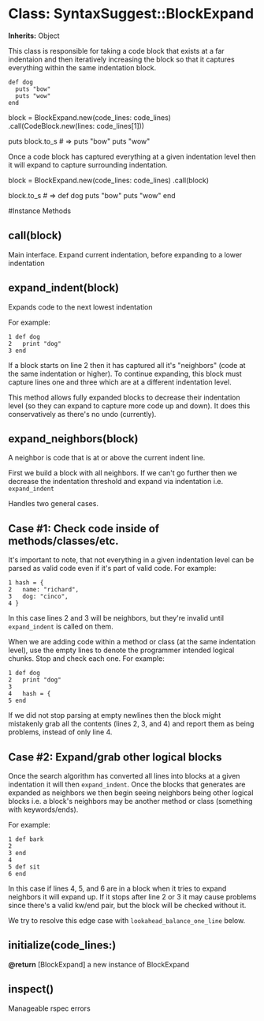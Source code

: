# Class: SyntaxSuggest::BlockExpand
**Inherits:** Object
    

This class is responsible for taking a code block that exists at a far
indentaion and then iteratively increasing the block so that it captures
everything within the same indentation block.

    def dog
      puts "bow"
      puts "wow"
    end

block = BlockExpand.new(code_lines: code_lines)
    .call(CodeBlock.new(lines: code_lines[1]))

puts block.to_s # => puts "bow"
    puts "wow"

Once a code block has captured everything at a given indentation level then it
will expand to capture surrounding indentation.

block = BlockExpand.new(code_lines: code_lines)
    .call(block)

block.to_s # => def dog
      puts "bow"
      puts "wow"
    end



#Instance Methods
## call(block) [](#method-i-call)
Main interface. Expand current indentation, before expanding to a lower
indentation

## expand_indent(block) [](#method-i-expand_indent)
Expands code to the next lowest indentation

For example:

    1 def dog
    2   print "dog"
    3 end

If a block starts on line 2 then it has captured all it's "neighbors" (code at
the same indentation or higher). To continue expanding, this block must
capture lines one and three which are at a different indentation level.

This method allows fully expanded blocks to decrease their indentation level
(so they can expand to capture more code up and down). It does this
conservatively as there's no undo (currently).

## expand_neighbors(block) [](#method-i-expand_neighbors)
A neighbor is code that is at or above the current indent line.

First we build a block with all neighbors. If we can't go further then we
decrease the indentation threshold and expand via indentation i.e.
`expand_indent`

Handles two general cases.

## Case #1: Check code inside of methods/classes/etc.

It's important to note, that not everything in a given indentation level can
be parsed as valid code even if it's part of valid code. For example:

    1 hash = {
    2   name: "richard",
    3   dog: "cinco",
    4 }

In this case lines 2 and 3 will be neighbors, but they're invalid until
`expand_indent` is called on them.

When we are adding code within a method or class (at the same indentation
level), use the empty lines to denote the programmer intended logical chunks.
Stop and check each one. For example:

    1 def dog
    2   print "dog"
    3
    4   hash = {
    5 end

If we did not stop parsing at empty newlines then the block might mistakenly
grab all the contents (lines 2, 3, and 4) and report them as being problems,
instead of only line 4.

## Case #2: Expand/grab other logical blocks

Once the search algorithm has converted all lines into blocks at a given
indentation it will then `expand_indent`. Once the blocks that generates are
expanded as neighbors we then begin seeing neighbors being other logical
blocks i.e. a block's neighbors may be another method or class (something with
keywords/ends).

For example:

    1 def bark
    2
    3 end
    4
    5 def sit
    6 end

In this case if lines 4, 5, and 6 are in a block when it tries to expand
neighbors it will expand up. If it stops after line 2 or 3 it may cause
problems since there's a valid kw/end pair, but the block will be checked
without it.

We try to resolve this edge case with `lookahead_balance_one_line` below.

## initialize(code_lines:) [](#method-i-initialize)

**@return** [BlockExpand] a new instance of BlockExpand

## inspect() [](#method-i-inspect)
Manageable rspec errors

